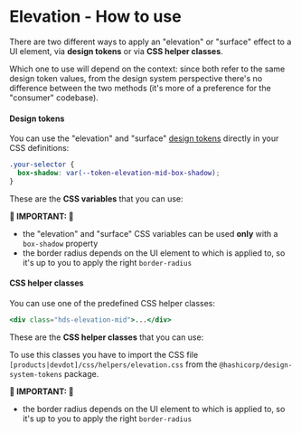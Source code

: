 <h1>Elevation - How to use</h1>

<section data-section="how-to-use">
  
  <p class="dummy-paragraph">There are two different ways to apply an "elevation" or "surface" effect to a UI element,
    via
    <strong>design tokens</strong>
    or via
    <strong>CSS helper classes</strong>.</p>
  <p class="dummy-paragraph">Which one to use will depend on the context: since both refer to the same design token
    values, from the design system perspective there's no difference between the two methods (it's more of a preference
    for the "consumer" codebase).</p>

  <h4 class="dummy-h4">Design tokens</h4>
  <p class="dummy-paragraph">You can use the "elevation" and "surface"
    <a href="./tokens">design tokens</a>
    directly in your CSS definitions:</p>
  
  <!-- prettier-ignore-start -->
```css
.your-selector {
  box-shadow: var(--token-elevation-mid-box-shadow);
}
```
<!-- prettier-ignore-end -->

  
  <p class="dummy-paragraph">These are the <strong>CSS variables</strong> that you can use:</p>
  <DummyVarsList @items={{this.cssVariables.elevations}} />
  <DummyVarsList @items={{this.cssVariables.surfaces}} />
  <p class="dummy-paragraph"><strong>🚨 IMPORTANT: 🚨</strong></p>
  <ul>
    <li class="dummy-paragraph">the "elevation" and "surface" CSS variables can be used
      <strong>only</strong>
      with a
      <code class="dummy-code">box-shadow</code>
      property</li>
    <li class="dummy-paragraph">the border radius depends on the UI element to which is applied to, so it's up to you to
      apply the right
      <code class="dummy-code">border-radius</code></li>
  </ul>

  <h4 class="dummy-h4">CSS helper classes</h4>
  <p class="dummy-paragraph">You can use one of the predefined CSS helper classes:</p>
  
  <!-- prettier-ignore-start -->
```handlebars
<div class="hds-elevation-mid">...</div>
```
<!-- prettier-ignore-end -->

  
  <p class="dummy-paragraph">These are the <strong>CSS helper classes</strong> that you can use:</p>
  <DummyVarsList @items={{this.cssHelpers.elevations}} />
  <DummyVarsList @items={{this.cssHelpers.surfaces}} />
  <p class="dummy-paragraph">To use this classes you have to import the CSS file
    <code class="dummy-code">[products|devdot]/css/helpers/elevation.css</code>
    from the
    <code class="dummy-code">@hashicorp/design-system-tokens</code>
    package.</p>
  <p class="dummy-paragraph"><strong>🚨 IMPORTANT: 🚨</strong></p>
  <ul>
    <li class="dummy-paragraph">the border radius depends on the UI element to which is applied to, so it's up to you to
      apply the right
      <code class="dummy-code">border-radius</code></li>
  </ul>
</section>
